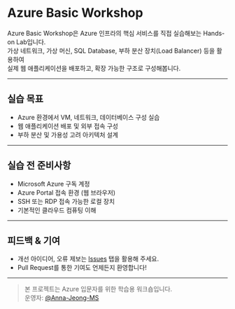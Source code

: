 # Azure Basic Workshop

Azure Basic Workshop은 Azure 인프라의 핵심 서비스를 직접 실습해보는 Hands-on Lab입니다.  
가상 네트워크, 가상 머신, SQL Database, 부하 분산 장치(Load Balancer) 등을 활용하여  
실제 웹 애플리케이션을 배포하고, 확장 가능한 구조로 구성해봅니다.

---

## 실습 목표

- Azure 환경에서 VM, 네트워크, 데이터베이스 구성 실습
- 웹 애플리케이션 배포 및 외부 접속 구성
- 부하 분산 및 가용성 고려 아키텍처 설계

---

## 실습 전 준비사항

- Microsoft Azure 구독 계정
- Azure Portal 접속 환경 (웹 브라우저)
- SSH 또는 RDP 접속 가능한 로컬 장치
- 기본적인 클라우드 컴퓨팅 이해

---

## 피드백 & 기여

- 개선 아이디어, 오류 제보는 [Issues](https://github.com/Anna-Jeong-MS/AzureBasicWorkshop/issues) 탭을 활용해 주세요.
- Pull Request를 통한 기여도 언제든지 환영합니다!

---

> 본 프로젝트는 Azure 입문자를 위한 학습용 워크숍입니다.  
> 운영자: [@Anna-Jeong-MS](https://github.com/Anna-Jeong-MS)